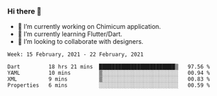 ### Hi there 👋

<!--
**devcat37/devcat37** is a ✨ _special_ ✨ repository because its `README.md` (this file) appears on your GitHub profile.-->


- 🔭 I’m currently working on Chimicum application.
- 🌱 I’m currently learning Flutter/Dart.
- 👯 I’m looking to collaborate with designers.
<!-- - 🤔 I’m looking for help with ... -->

<!--START_SECTION:waka-->
```text
Week: 15 February, 2021 - 22 February, 2021

Dart         18 hrs 21 mins  ████████████████████████▒   97.56 % 
YAML         10 mins         ▒░░░░░░░░░░░░░░░░░░░░░░░░   00.94 % 
XML          9 mins          ▒░░░░░░░░░░░░░░░░░░░░░░░░   00.83 % 
Properties   6 mins          ░░░░░░░░░░░░░░░░░░░░░░░░░   00.59 % 
```
<!--END_SECTION:waka-->
